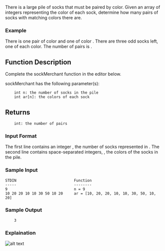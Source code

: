 There is a large pile of socks that must be paired by color. Given an array of integers representing the color of each sock, determine how many pairs of socks with matching colors there are.

### Example

There is one pair of color and one of color . There are three odd socks left, one of each color. The number of pairs is .

## Function Description

Complete the sockMerchant function in the editor below.

sockMerchant has the following parameter(s):

```
    int n: the number of socks in the pile
    int ar[n]: the colors of each sock
```

## Returns

```
    int: the number of pairs
```

### Input Format

The first line contains an integer , the number of socks represented in .
The second line contains space-separated integers, , the colors of the socks in the pile.

### Sample Input

```
STDIN                          Function
-----                          --------
9                              n = 9
10 20 20 10 10 30 50 10 20     ar = [10, 20, 20, 10, 10, 30, 50, 10, 20]
```

### Sample Output

```
    3
```

### Explaination

![alt text](https://s3.amazonaws.com/hr-challenge-images/25168/1474122392-c7b9097430-sock.png)

